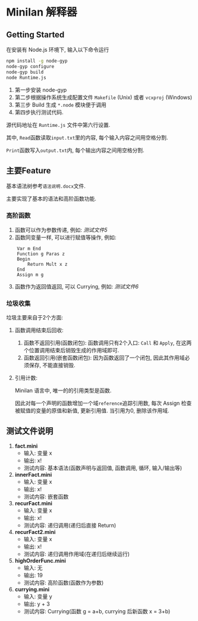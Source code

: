 # Minilan 解释器

## Getting Started

在安装有 Node.js 环境下, 输入以下命令运行
```bash
npm install -g node-gyp
node-gyp configure
node-gyp build
node Runtime.js
```

1. 第一步安装 node-gyp
2. 第二步根据操作系统生成配置文件 `Makefile` (Unix) 或者 `vcxproj` (Windows)
3. 第三步 Build 生成 `*.node` 模块便于调用
4. 第四步执行测试代码.

源代码地址在 `Runtime.js` 文件中第六行设置.

其中, `Read`函数读取`input.txt`里的内容, 每个输入内容之间用空格分割. 

`Print`函数写入`output.txt`内, 每个输出内容之间用空格分割.

## 主要Feature

基本语法树参考`语法说明.docx`文件.

主要实现了基本的语法和高阶函数功能.

### 高阶函数

1. 函数可以作为参数传递, 例如: *测试文件5*
2. 函数同变量一样, 可以进行赋值等操作, 例如:
```
    Var m End
    Function g Paras z
    Begin
        Return Mult x z
    End
    Assign m g 
```
3. 函数作为返回值返回, 可以 Currying, 例如: *测试文件6*

### 垃圾收集

垃圾主要来自于2个方面:
1. 函数调用结束后回收:
    1. 函数不返回引用(函数闭包): 函数调用只有2个入口: `Call` 和 `Apply`, 在这两个位置调用结束后销毁生成的作用域即可.
    2. 函数返回引用(嵌套函数闭包): 因为函数返回了一个闭包, 因此其作用域必须保存, 不能直接销毁.
2. 引用计数:

    Minilan 语言中, 唯一的的引用类型是函数.
    
    因此对每一个声明的函数增加一个域`reference`追踪引用数, 每次 Assign 检查被赋值的变量的原值和新值, 更新引用值. 当引用为0, 删除该作用域.


## 测试文件说明

1. **fact.mini**
    *  输入: 变量 x
    *  输出: x!
    *  测试内容: 基本语法(函数声明与返回值, 函数调用, 循环, 输入/输出等)
2. **innerFact.mini**
    *  输入: 变量 x
    *  输出: x!
    *  测试内容: 嵌套函数
3. **recurFact.mini**
    *  输入: 变量 x
    *  输出: x!
    *  测试内容: 递归调用(递归后直接 Return)
4. **recurFact2.mini**
    *  输入: 变量 x
    *  输出: x!
    *  测试内容: 递归调用作用域(在递归后继续运行)
5. **highOrderFunc.mini**
    *  输入: 无
    *  输出: 19
    *  测试内容: 高阶函数(函数作为参数)
6. **currying.mini**
    *  输入: 变量 y
    *  输出: y + 3
    *  测试内容: Currying(函数 g = a+b, currying 后新函数 x = 3+b)